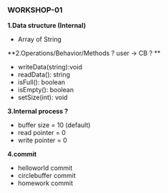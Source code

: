 ### WORKSHOP-01

**1.Data structure (Internal)**
  * Array of String

**2.Operations/Behavior/Methods ? user -> CB ? **
  * writeData(string):void
  * readData(): string
  * isFull(): boolean
  * isEmpty(): boolean
  * setSize(int): void
  
**3.Internal process ?**
  * buffer size = 10 (default)
  * read pointer = 0
  * write pointer = 0

**4.commit**
  * helloworld commit
  * circlebuffer commit
  * homework commit
